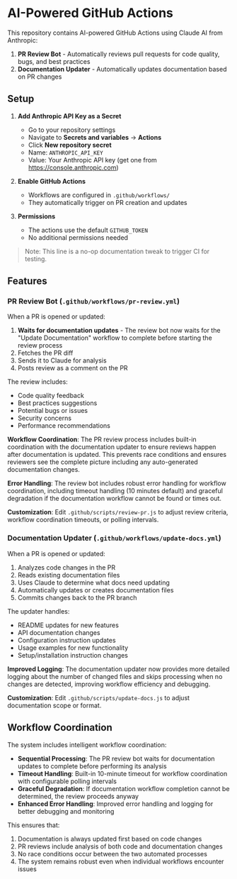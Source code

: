 # AI-Powered GitHub Actions

This repository contains AI-powered GitHub Actions using Claude AI from Anthropic:

1. **PR Review Bot** - Automatically reviews pull requests for code quality, bugs, and best practices
2. **Documentation Updater** - Automatically updates documentation based on PR changes

## Setup

1. **Add Anthropic API Key as a Secret**
   - Go to your repository settings
   - Navigate to **Secrets and variables** → **Actions**
   - Click **New repository secret**
   - Name: `ANTHROPIC_API_KEY`
   - Value: Your Anthropic API key (get one from https://console.anthropic.com)

2. **Enable GitHub Actions**
   - Workflows are configured in `.github/workflows/`
   - They automatically trigger on PR creation and updates

3. **Permissions**
   - The actions use the default `GITHUB_TOKEN`
   - No additional permissions needed

> Note: This line is a no-op documentation tweak to trigger CI for testing.

## Features

### PR Review Bot (`.github/workflows/pr-review.yml`)

When a PR is opened or updated:
1. **Waits for documentation updates** - The review bot now waits for the "Update Documentation" workflow to complete before starting the review process
2. Fetches the PR diff
3. Sends it to Claude for analysis
4. Posts review as a comment on the PR

The review includes:
- Code quality feedback
- Best practices suggestions
- Potential bugs or issues
- Security concerns
- Performance recommendations

**Workflow Coordination**: The PR review process includes built-in coordination with the documentation updater to ensure reviews happen after documentation is updated. This prevents race conditions and ensures reviewers see the complete picture including any auto-generated documentation changes.

**Error Handling**: The review bot includes robust error handling for workflow coordination, including timeout handling (10 minutes default) and graceful degradation if the documentation workflow cannot be found or times out.

**Customization**: Edit `.github/scripts/review-pr.js` to adjust review criteria, workflow coordination timeouts, or polling intervals.

### Documentation Updater (`.github/workflows/update-docs.yml`)

When a PR is opened or updated:
1. Analyzes code changes in the PR
2. Reads existing documentation files
3. Uses Claude to determine what docs need updating
4. Automatically updates or creates documentation files
5. Commits changes back to the PR branch

The updater handles:
- README updates for new features
- API documentation changes
- Configuration instruction updates
- Usage examples for new functionality
- Setup/installation instruction changes

**Improved Logging**: The documentation updater now provides more detailed logging about the number of changed files and skips processing when no changes are detected, improving workflow efficiency and debugging.

**Customization**: Edit `.github/scripts/update-docs.js` to adjust documentation scope or format.

## Workflow Coordination

The system includes intelligent workflow coordination:

- **Sequential Processing**: The PR review bot waits for documentation updates to complete before performing its analysis
- **Timeout Handling**: Built-in 10-minute timeout for workflow coordination with configurable polling intervals
- **Graceful Degradation**: If documentation workflow completion cannot be determined, the review proceeds anyway
- **Enhanced Error Handling**: Improved error handling and logging for better debugging and monitoring

This ensures that:
1. Documentation is always updated first based on code changes
2. PR reviews include analysis of both code and documentation changes
3. No race conditions occur between the two automated processes
4. The system remains robust even when individual workflows encounter issues